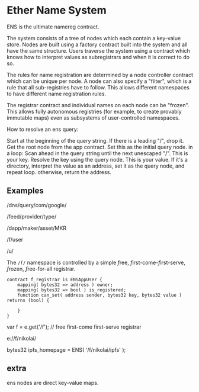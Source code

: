Ether Name System
===


ENS is the ultimate namereg contract.

The system consists of a tree of nodes which each contain a key-value store. Nodes are built using a 
factory contract built into the system and all have the same structure. Users traverse
the system using a contract which knows how to interpret values as subregistrars and
when it is correct to do so.

The rules for name registration are determined by a node controller contract which can
be unique per node. A node can also specify a "filter", which is a rule that all sub-registries
have to follow. This allows different namespaces to have different name registration rules.

The registrar contract and individual names on each node can be "frozen". This allows fully autonomous registries (for example, to create provably immutable maps) even as subsystems of user-controlled namespaces.


How to resolve an ens query:

Start at the beginning of the query string. If there is a leading "/", drop it.
Get the root node from the app contract. Set this as the initial query node.
in a loop:
Scan ahead in the query string until the next unescaped "/". This is your key.
Resolve the key using the query node. This is your value.
If it's a directory, interpret the value as an address, set it as the query node, and repeat loop.
otherwise, return the address.


Examples
----

/dns/query/com/google/

/feed/provider/type/

/dapp/maker/asset/MKR

/f/user

/u/



The `/f/` namespace is controlled by a simple *f*ree, *f*irst-come-*f*irst-serve, *f*rozen, *f*ree-for-all registrar.

    contract f_registrar is ENSAppUser {
        mapping( bytes32 => address ) owner;
        mapping( bytes32 => bool ) is_registered;
        function can_set( address sender, bytes32 key, bytes32 value ) returns (bool) {
            
        }
    }

var f = e.get('/f');  // free first-come first-serve registrar


e://f/nikolai/

bytes32 ipfs_homepage = ENS( '/f/nikolai/ipfs' );






extra
---

ens nodes are direct key-value maps.
